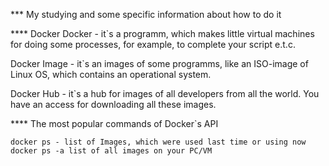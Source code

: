 *** My studying and some specific information about how to do it


**** Docker
Docker - it`s a programm, which makes little virtual machines for doing some processes, for example, to complete your script e.t.c.

Docker Image - it`s an images of some programms, like an ISO-image of Linux OS, 
which contains an operational system.

Docker Hub - it`s a hub for images of all developers from all the world. You have an access for downloading all these images.


**** The most popular commands  of Docker`s API
```
docker ps - list of Images, which were used last time or using now
docker ps -a list of all images on your PC/VM
```
